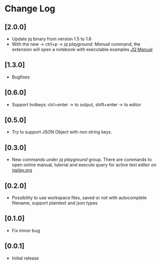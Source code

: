 # Change Log

## [2.0.0]

* Update jq binary from version 1.5 to 1.6
* With the new → ctrl+p → _jq playground: Manual_ command, the extension will open a notebook with executable examples [JQ Manual](https://stedolan.github.io/jq/manual/)

## [1.3.0]

- Bugfixes

## [0.6.0]

* Support hotkeys: ctrl+enter → to output, shift+enter → to editor

## [0.5.0]

* Try to support JSON Object with non string keys.

## [0.3.0]

* New commands under _jq playground_ group. There are commands to open online manual, tutorial and execute query for active text editor on [jqplay.org](https://jqplay.org/)

## [0.2.0]

* Possibility to use workspace files, saved or not with autocomplete filename, support plaintext and json types

## [0.1.0]

* Fix minor bug

## [0.0.1]

* Initial release
